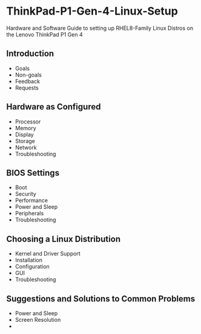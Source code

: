# ThinkPad-P1-Gen-4-Linux-Setup
Hardware and Software Guide to setting up RHEL8-Family Linux Distros on the Lenovo ThinkPad P1 Gen 4

## Introduction

* Goals
* Non-goals
* Feedback
* Requests

## Hardware as Configured

* Processor
* Memory
* Display
* Storage
* Network
* Troubleshooting

## BIOS Settings

* Boot
* Security
* Performance
* Power and Sleep
* Peripherals
* Troubleshooting

## Choosing a Linux Distribution

* Kernel and Driver Support
* Installation
* Configuration
* GUI
* Troubleshooting

## Suggestions and Solutions to Common Problems

* Power and Sleep
* Screen Resolution
* 
